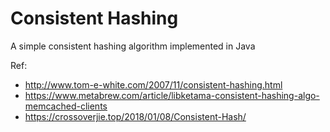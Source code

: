 Consistent Hashing
===

A simple consistent hashing algorithm implemented in Java

Ref: 

* http://www.tom-e-white.com/2007/11/consistent-hashing.html
* https://www.metabrew.com/article/libketama-consistent-hashing-algo-memcached-clients
* https://crossoverjie.top/2018/01/08/Consistent-Hash/

